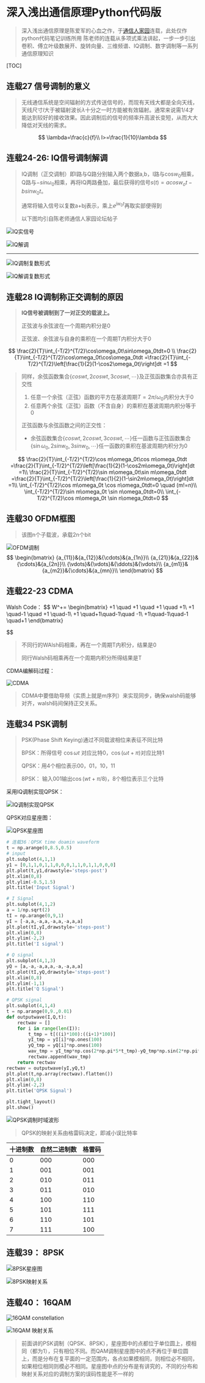 # 深入浅出通信原理Python代码版

> 深入浅出通信原理是陈爱军的心血之作，于[通信人家园](http://www.txrjy.com/thread-394879-1-4.html)连载，此处仅作python代码笔记训练所用
> 陈老师的连载从多项式乘法讲起，一步一步引出卷积、傅立叶级数展开、旋转向量、三维频谱、IQ调制、数字调制等一系列通信原理知识

[TOC]



## 连载27 信号调制的意义

> 无线通信系统是空间辐射的方式传送信号的，而现有天线大都是全向天线，天线尺寸$l$大于被辐射波长$\lambda$十分之一时方能被有效辐射。通常来说需1/4才能达到较好的接收效果。因此调制后的信号的频率升高波长变短，从而大大降低对天线的需求。

$$
\lambda=\frac{c}{f}\\
l>=\frac{1}{10}\lambda
$$



## 连载24-26: IQ信号调制解调

> IQ调制（正交调制）即I路与Q路分别输入两个数据a,b，I路与cos$w_0$相乘，Q路与$-sin\omega_0$相乘，再将IQ两路叠加，最后获得的信号$s(t)=acosw_ot-bsinw_0t$。
>
> 通常将输入信号以复数a+bj表示，乘上$e^{jw_0t}$再取实部便得到
>
> 以下图均引自陈老师通信人家园论坛帖子

![IQ实信号](http://ww1.sinaimg.cn/large/70815d51ly1g5aywdrj12j20cw05374f.jpg)

![IQ解调](http://ww1.sinaimg.cn/large/70815d51ly1g5az566lufj20g905cdgp.jpg)

---

![IQ调制复数形式](http://ww1.sinaimg.cn/large/70815d51ly1g5aywvu1fjj20cg02m74a.jpg)

![IQ解调复数形式](http://ww1.sinaimg.cn/large/70815d51ly1g5az89yskzj20gb03vt97.jpg)

## 连载28 IQ调制称正交调制的原因

> **IQ信号被调制到了一对正交的载波上。**
>
> 正弦波与余弦波在一个周期内积分是0
>
> 正弦波、余弦波与自身的乘积在一个周期T内积分大于0

$$
\frac{2}{T}\int_{-T/2}^{T/2}\cos\omega_0t\sin\omega_0tdt=0 \\
\frac{2}{T}\int_{-T/2}^{T/2}\cos\omega_0t\cos\omega_0tdt
=\frac{2}{T}\int_{-T/2}^{T/2}\left[\frac{1}{2}(1-\cos2\omega_0t)\right]dt
=1
$$

> 同样，余弦函数集合{$coswt,2coswt,3coswt,\cdots$}及正弦函数集合亦具有正交性
>
> 1. 任意一个余弦（正弦）函数的平方在基波周期$T={2\pi}/{\omega_0}$内积分大于0
> 2. 任意两个余弦（正弦）函数（不含自身）的乘积在基波周期内积分等于0
>
> 正弦函数与余弦函数之间的正交性：
>
> * 余弦函数集合{$coswt,2coswt,3coswt,\cdots$}任一函数与正弦函数集合{$\sin\omega_0,2sinw_0,3sinw_0,\cdots$}任一函数的乘积在基波周期内积分为0

$$
\frac{2}{T}\int_{-T/2}^{T/2}\cos m\omega_0t\cos m\omega_0tdt
=\frac{2}{T}\int_{-T/2}^{T/2}\left[\frac{1}{2}(1-\cos2m\omega_0t)\right]dt
=1\\
\frac{2}{T}\int_{-T/2}^{T/2}\sin m\omega_0t\sin m\omega_0tdt
=\frac{2}{T}\int_{-T/2}^{T/2}\left[\frac{1}{2}(1-\sin2m\omega_0t)\right]dt
=1\\
\int_{-T/2}^{T/2}\cos m\omega_0t \cos n\omega_0tdt=0 \quad (m!=n)\\
\int_{-T/2}^{T/2}\sin m\omega_0t \sin n\omega_0tdt=0\\
\int_{-T/2}^{T/2}\cos m\omega_0t \sin n\omega_0tdt=0
$$



## 连载30 OFDM框图

> 该图n个子载波，承载2n个bit

![OFDM调制](http://download.txrjy.com/forum/month_1005/20100512_5a89886313a77e14ba4blDMcpib7V6Xh.jpg)
$$
\begin{bmatrix}
{a_{11}}&{a_{12}}&{\cdots}&{a_{1n}}\\
{a_{21}}&{a_{22}}&{\cdots}&{a_{2n}}\\
{\vdots}&{\vdots}&{\ddots}&{\vdots}\\
{a_{m1}}&{a_{m2}}&{\cdots}&{a_{mn}}\\
\end{bmatrix}
$$

## 连载22-23 CDMA

Walsh Code：
$$
W^+=
\begin{bmatrix}
+1 \quad +1 \quad +1 \quad +1\\
+1 \quad-1 \quad +1 \quad-1\\
+1 \quad+1\quad-1\quad -1\\
+1\quad-1\quad-1 \quad+1
\end{bmatrix}
$$

> 不同行的WAlsh码相乘，再在一个周期T内积分，结果是0
>
> 同行Walsh码相乘再在一个周期内积分所得结果是T

CDMA编解码过程：

![CDMA](http://download.txrjy.com/forum/month_1005/20100515_69762fa4b8119dde4c792h29ollROwGy.jpg)

> CDMA中要借助导频（实质上就是m序列）来实现同步，确保walsh码能够对齐，walsh码间保持正交关系。

## 连载34 PSK调制

> PSK(Phase Shift Keying)通过不同载波相位来表征不同比特
>
> BPSK：所得信号 $\cos\omega t$ 对应比特0，$\cos(\omega t+\pi)$对应比特1
>
> QPSK：用4个相位表示00，01，10，11
>
> 8PSK： 输入001输出$\cos(wt+\pi/8)$，8个相位表示三个比特

采用IQ调制实现QPSK：

![IQ调制实现QPSK](http://download.txrjy.com/forum/month_1005/20100518_c13fb44da31d3e19dc42lr0Vwk0McNGX.jpg)

QPSK对应星座图：

![QPSK星座图](http://download.txrjy.com/forum/month_1005/20100520_75034f87820a61288d1cclczsF3s4ehS.jpg)

```python
# 连载36：QPSK time doamin waveform
t = np.arange(0,8.5,0.5)
# input
plt.subplot(4,1,1)
y1 = [0,1,1,0,1,1,0,0,0,1,1,0,1,1,0,0,0]
plt.plot(t,y1,drawstyle='steps-post')
plt.xlim(0,8)
plt.ylim(-0.5,1.5)
plt.title('Input Signal')

# I Signal
plt.subplot(4,1,2)
a = 1/np.sqrt(2)
tI = np.arange(0,9,1)
yI = [-a,a,-a,a,-a,a,-a,a,a]
plt.plot(tI,yI,drawstyle='steps-post')
plt.xlim(0,8)
plt.ylim(-2,2)
plt.title('I signal')

# Q signal
plt.subplot(4,1,3)
yQ = [a,-a,-a,a,a,-a,-a,a,a]
plt.plot(tI,yQ,drawstyle='steps-post')
plt.xlim(0,8)
plt.ylim(-1,1)
plt.title('Q Signal')

# QPSK signal
plt.subplot(4,1,4)
t = np.arange(0,9.,0.01)
def outputwave(I,Q,t):
    rectwav = []
    for i in range(len(I)):
        t_tmp = t[((i)*100):((i+1)*100)]
        yI_tmp = yI[i]*np.ones(100)
        yQ_tmp = yQ[i]*np.ones(100)
        wav_tmp = yI_tmp*np.cos(2*np.pi*5*t_tmp)-yQ_tmp*np.sin(2*np.pi*5*t_tmp)
        rectwav.append(wav_tmp)
    return rectwav
rectwav = outputwave(yI,yQ,t)
plt.plot(t,np.array(rectwav).flatten())
plt.xlim(0,8)
plt.ylim(-2,2)
plt.title('QPSK Signal')

plt.tight_layout()
plt.show()
```

![QPSK调制时域波形](http://ww1.sinaimg.cn/large/70815d51ly1g5c4vfni1sj20bs07sweq.jpg)

> QPSK的映射关系由格雷码决定，即减小误比特率

| 十进制数 | 自然二进制数 | 格雷码 |
| -------- | ------------ | ------ |
| 0        | 000          | 000    |
| 1        | 001          | 001    |
| 2        | 010          | 011    |
| 3        | 011          | 010    |
| 4        | 100          | 110    |
| 5        | 101          | 111    |
| 6        | 110          | 101    |
| 7        | 111          | 100    |

## 连载39： 8PSK

![8PSK星座图](http://download.txrjy.com/forum/month_1005/20100522_68d2d459db20443a5359UykJAORF66WP.jpg)

![8PSK映射关系](http://download.txrjy.com/forum/month_1005/20100522_ca5a963e773c976a2aa7DsdGzmGPX8Ha.jpg)

## 连载40： 16QAM

![16QAM constellation](http://download.txrjy.com/forum/month_1005/20100523_89ddf6b6b3a16ec88129XyorOehPTFWI.jpg)

![16QAM 映射关系](http://download.txrjy.com/forum/month_1005/20100523_a872114660a5ca5cf063FvNehOroLNpN.jpg)

> 前面讲的PSK调制（QPSK、8PSK），星座图中的点都位于单位圆上，模相同（都为1），只有相位不同。而QAM调制星座图中的点不再位于单位圆上，而是分布在复平面的一定范围内，各点如果模相同，则相位必不相同，如果相位相同则模必不相同。星座图中点的分布是有讲究的，不同的分布和映射关系对应的调制方案的误码性能是不一样的

